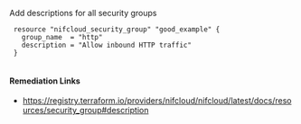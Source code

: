 
Add descriptions for all security groups

```hcl
 resource "nifcloud_security_group" "good_example" {
   group_name  = "http"
   description = "Allow inbound HTTP traffic"
 }
 
```

#### Remediation Links
 - https://registry.terraform.io/providers/nifcloud/nifcloud/latest/docs/resources/security_group#description

